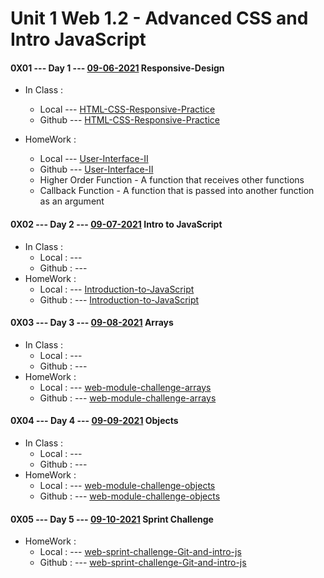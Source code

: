 # Unit 1 Web 1.2 - Advanced CSS and Intro JavaScript


#### 0X01 --- Day 1 --- [09-06-2021](<#>) Responsive-Design

* In Class :
    * Local --- [HTML-CSS-Responsive-Practice](<../Unit1/WEB1.2/Day1/sooof-090621-U1W12D1-HTML-CSS-Responsive-Practice/>)
    * Github --- [HTML-CSS-Responsive-Practice](<https://github.com/everestsh/sooof-090621-U1W12D1-HTML-CSS-Responsive-Practice/>)

* HomeWork :
    * Local --- [User-Interface-II](<../Unit1/WEB1.2/Day1/sooof-090621-U1W12D1-User-Interface-II>)
    * Github --- [User-Interface-II](<https://github.com/everestsh/sooof-090621-U1W12D1-User-Interface-II>)
    * Higher Order Function - A function that receives other functions
    * Callback Function - A function that is passed into another function as an argument
#### 0X02 --- Day 2 --- [09-07-2021](<#>) Intro to JavaScript

* In Class :
    * Local  : --- [](<#>)
    * Github : --- [](<https://github.com/>)
* HomeWork :
    * Local  : --- [Introduction-to-JavaScript](<../Unit1/WEB1.2/Day2/sooof-090721-U1W12D2-Introduction-to-JavaScript>)
    * Github : --- [Introduction-to-JavaScript](<https://github.com/everestsh/sooof-090721-U1W12D2-Introduction-to-JavaScript>)

#### 0X03 --- Day 3 --- [09-08-2021](<#>) Arrays

* In Class :
    * Local  : --- [](<#>)
    * Github : --- [](<https://github.com/>)
* HomeWork :
    * Local  : --- [web-module-challenge-arrays](<#>)
    * Github : --- [web-module-challenge-arrays](<https://github.com/>)

#### 0X04 --- Day 4 --- [09-09-2021](<#>) Objects

* In Class :
    * Local  : --- [](<#>)
    * Github : --- [](<https://github.com/>)
* HomeWork :
    * Local  : --- [web-module-challenge-objects](<#>)
    * Github : --- [web-module-challenge-objects](<https://github.com/>)

#### 0X05 --- Day 5 --- [09-10-2021](<#>) Sprint Challenge

* HomeWork :
    * Local  : --- [web-sprint-challenge-Git-and-intro-js](<#>)
    * Github : --- [web-sprint-challenge-Git-and-intro-js](<https://github.com/>)